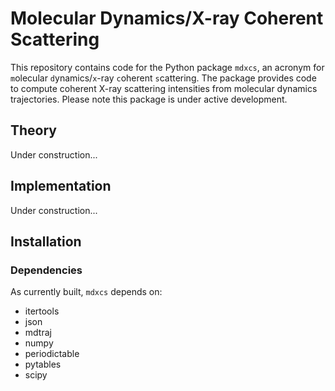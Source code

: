# Molecular Dynamics/X-ray Coherent Scattering

This repository contains code for the Python package `mdxcs`, an acronym for `m`olecular `d`ynamics/`x`-ray `c`oherent `s`cattering. The package provides code to compute coherent X-ray scattering intensities from molecular dynamics trajectories. Please note this package is under active development.

## Theory

Under construction...

## Implementation

Under construction...

## Installation

### Dependencies

As currently built, `mdxcs` depends on:
  - itertools
  - json
  - mdtraj
  - numpy
  - periodictable
  - pytables
  - scipy

